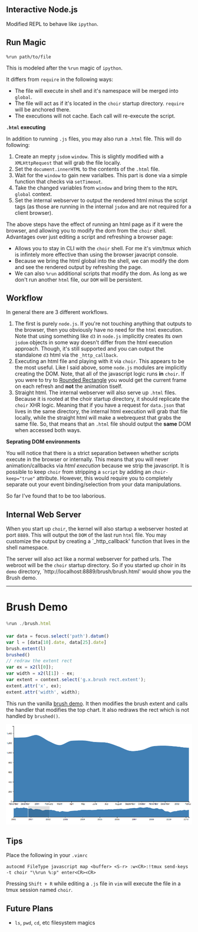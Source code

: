 Interactive Node.js
-------------------

Modified REPL to behave like `ipython`. 

## Run Magic

```
%run path/to/file
```

This is modeled after the `%run` magic of `ipython`. 

It differs from `require` in the following ways:

* The file will execute in shell and it's namespace will be merged into `global`.
* The file will act as if it's located in the `choir` startup directory. `require` will be anchored there.
* The executions will not cache. Each call will re-execute the script.

**`.html` executing**

In addition to running `.js` files, you may also run a `.html` file. This will do following:

1. Create an mepty `jsdom` `window`. This is slightly modified with a `XMLHttpRequest` that will grab the file locally. 
2. Set the `document.innerHTML` to the contents of the `.html` file. 
3. Wait for the `window` to gain new varialbes. This part is done via a simple function that checks via `setTimeout`. 
4. Take the changed variables from `window` and bring them to the `REPL` `global` context. 
5. Set the internal webserver to output the rendered html minus the script tags (as those are running in the internal `jsdom` and are not required for a client browser).

The above steps have the effect of running an html page as if it were the browser, and allowing you to modify the dom from the `choir` shell. Advantages over just editing a script and refreshing a browser page:

* Allows you to stay in CLI with the `choir` shell. For me it's vim/tmux which is infintely more effective than using the browser javacript console. 
* Because we bring the html global into the shell, we can modify the dom and see the rendered output by refreshing the page. 
* We can also `%run` additional scripts that modify the dom. As long as we don't run another `html` file, our `DOM` will be persistent. 

## Workflow

In general there are 3 different workflows. 

1. The first is purely `node.js`. If you're not touching anything that outputs to the browser, then you obviously have no need for the `html` execution. Note that using something like `d3` in `node.js` implicitly creates its own `jsdom` objects in some way doesn't differ from the html execution approach. Though, it's still supported and you can output the standalone `d3` html via the `_http_callback`.
2. Executing an html file and playing with it via `choir`. This appears to be the most useful. Like I said above, some `node.js` modules are implicitly creating the DOM. Note, that all of the javascript logic runs **in** `choir`. If you were to try to [Rounded Rectangle](http://bl.ocks.org/mbostock/1123639) you would get the current frame on each refresh and **not** the animation tiself. 
3. Straight html. The internal webserver will also serve up `.html` files. Because it is rooted at the choir startup directory, it should replicate the `choir` XHR logic. Meaning that if you have a request for `data.json` that lives in the same directory, the internal html execution will grab that file locally, while the straight html will make a webrequest that grabs the same file. So, that means that an `.html` file should output the **same** DOM when accessed both ways. 

**Seprating DOM environments**

You will notice that there is a strict separation between whether scripts execute in the browser or internally. This means that you will never animation/callbacks via *html execution* because we strip the javascript. It is possible to keep `choir` from stripping a `script` by adding an `choir-keep="true"` attribute. However, this would require you to completely separate out your event binding/selection from your data manipulations. 

So far I've found that to be too laborious.

## Internal Web Server

When you start up `choir`, the kernel will also startup a webserver hosted at port `8889`. This will output the `DOM` of the last run `html` file. You may customize the output by creating a `_http_callback' function that lives in the shell namespace.

The server will also act like a normal webserver for pathed urls. The webroot will be the `choir` startup directory. So if you started up choir in its `demo` directory, `http://localhost:8889/brush/brush.html' would show you the Brush demo. 

------

# Brush Demo

```javascript
%run ./brush.html

var data = focus.select('path').datum()
var l = [data[10].date, data[25].date]
brush.extent(l)
brushed()
// redraw the extent rect
var ex = x2(l[0]);
var width = x2(l[1]) - ex;
var extent = context.select('g.x.brush rect.extent');
extent.attr('x', ex);
extent.attr('width', width);
```
This run the vanilla [brush demo](http://bl.ocks.org/mbostock/1667367). It then modifies the brush extent and calls the handler that modifies the top chart. It also redraws the rect which is not handled by `brushed()`. 

![Brushed chart](demo/brush_after.png)

## Tips

Place the following in your `.vimrc`
```
autocmd FileType javascript map <buffer> <S-r> :w<CR>:!tmux send-keys -t choir "\%run %:p" enter<CR><CR>
```

Pressing `Shift + R` while editing a `.js` file in `vim` will execute the file in a tmux session named `choir`.

## Future Plans

* `ls`, `pwd`, `cd`, etc filesystem magics

